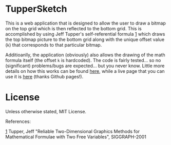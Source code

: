 # TupperSketch

This is a web application that is designed to allow the user to draw a bitmap on the top grid which is then
reflected to the bottom grid. This is accomplished by using Jeff Tupper's self-referential formula [1] which 
draws the top bitmap picture to the bottom grid along with the unique offset value (`k`) that corresponds 
to that particular bitmap. 

Additioanlly, the application (obviously) also allows the drawing of the math formula itself (the offset 
`k` is hardcoded). The code is fairly tested... so no (significant) problems/bugs are expected... but you 
never know. Little more details on how this works can be found [here][1], while a live page that you can 
use it is [here][2] (thanks Github pages!).

# License

Unless otherwise stated, MIT License.

References:

[1] Tupper, Jeff "Reliable Two-Dimensional Graphics Methods for Mathematical Formulae with Two Free Variables", SIGGRAPH-2001

[1]: http://andylamp.github.io/tuppersketch/about.html
[2]: http://andylamp.github.io/tuppersketch/index.html
